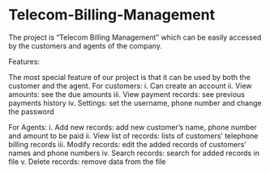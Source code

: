 # Telecom-Billing-Management
The project is “Telecom Billing Management” which can be easily accessed by the customers and agents of the company.

Features:

The most special feature of our project is that it can be used by both the customer and the agent.
For customers:
i. Can create an account
ii. View amounts: see the due amounts
iii. View payment records: see previous payments history
iv. Settings: set the username, phone number and change the password

For Agents:
i. Add new records: add new customer’s name, phone number and amount to be paid
ii. View list of records: lists of customers’ telephone billing records
iii. Modify records: edit the added records of customers’ names and phone numbers
iv. Search records: search for added records in file
v. Delete records: remove data from the file
